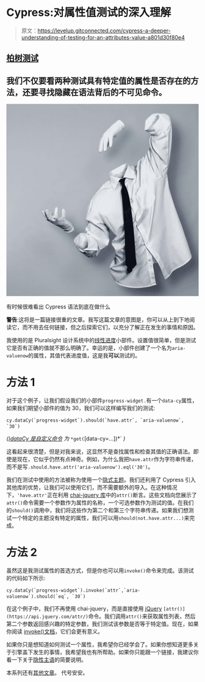 # Cypress:对属性值测试的深入理解

> 原文：<https://levelup.gitconnected.com/cypress-a-deeper-understanding-of-testing-for-an-attributes-value-a801d30f80e4>

## [柏树测试](https://tod-gentille.medium.com/cypress-testing-articles-b2f24fa9b61b?sk=041f4e3d5b1a6a187cf26e475b6b802e)

## 我们不仅要看两种测试具有特定值的属性是否存在的方法，还要寻找隐藏在语法背后的不可见命令。

![](img/3cc1b3f9233b3373610975bf70fb1e2f.png)

有时候很难看出 Cypress 语法到底在做什么

**警告**:这将是一篇链接很重的文章。我写这篇文章的意图是，你可以从上到下地阅读它，而不用去任何链接，但之后探索它们，以充分了解正在发生的事情和原因。

我使用的是 Pluralsight 设计系统中的[线性进度](https://design-system.pluralsight.com/components/linearprogress#linear-progress)小部件。设置值很简单，但是测试它是否有正确的值就不那么明确了。幸运的是，小部件创建了一个名为`aria-valuenow`的属性，其值代表进度值，这是我**可以**测试的。

# 方法 1

对于这个例子，让我们假设我们的小部件`progress-widget.`有一个`data-cy`属性，如果我们期望小部件的值为 30，我们可以这样编写我们的测试:

```
cy.dataCy(`progress-widget`).should(`have.attr`, `aria-valuenow`, `30`)
```

*(*[*)dataCy 是自定义命令*](/navigating-cypress-custom-commands-412a817b088?sk=f176c6ef524d6fc83ecf309336a7ce06) *为* `*get(`[data-cy=...])*` *)*

这看起来很清楚，但是对我来说，这显然不是查找属性和检查其值的正确语法。即使是现在，它似乎仍然有点神奇。例如，为什么我把`have.attr`作为字符串传递，而不是写`.should.have.attr('aria-valuenow').eql('30')`。

我们在测试中使用的方法被称为使用一个[隐式主题](https://docs.cypress.io/guides/core-concepts/introduction-to-cypress#Implicit-Subjects)。我们还利用了 Cypress 引入其他库的优势，让我们可以使用它们，而不需要额外的导入。在这种情况下，`'have.attr'`正在利用 [chai-jquery 库](https://www.chaijs.com/plugins/chai-jquery/)中的`attr()`断言。这些文档向您展示了`attr()`命令需要一个参数作为属性的名称，一个可选参数作为测试的值。在我们的`should()`调用中，我们将这些作为第二个和第三个字符串传递。如果我们想测试一个特定的主题没有特定的属性，我们可以用`should(not.have.attr...)`来完成。

# 方法 2

虽然这是我测试属性的首选方式，但是你也可以用`invoke()`命令来完成。该测试的代码如下所示:

```
cy.dataCy(`progress-widget`).invoke(`attr`,`aria-valuenow`).should(`eq`, `30`)
```

在这个例子中，我们不再使用 chai-jquery，而是直接使用 [jQuery](https://api.jquery.com/attr/) `[attr()](https://api.jquery.com/attr/)`命令。我们调用`attr()`来获取属性列表，然后第二个参数返回感兴趣的特定参数，我们测试该参数是否等于特定值。现在，如果你阅读 [invoke()文档](https://docs.cypress.io/api/commands/invoke)，它们会更有意义。

如果你只是想知道如何测试一个属性，我希望你已经学会了。如果你想知道更多关于引擎盖下发生的事情，我希望我也有所帮助。如果你只能跟一个链接，我建议你看一下关于[隐性主语](https://docs.cypress.io/guides/core-concepts/introduction-to-cypress#Implicit-Subjects)的简要说明。

本系列还有[其他文章](https://tod-gentille.medium.com/cypress-testing-articles-b2f24fa9b61b?sk=041f4e3d5b1a6a187cf26e475b6b802e)。
代号安安。